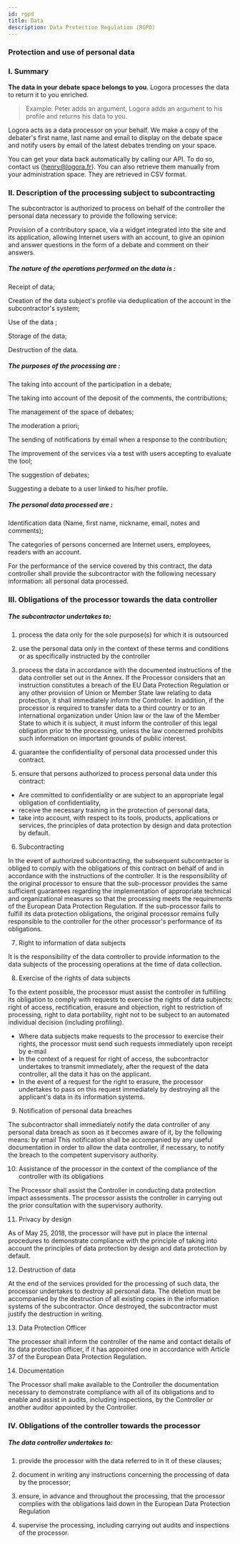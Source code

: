 ```yaml
---
id: rgpd
title: Data
description: Data Protection Regulation (RGPD)
---
```


### Protection and use of personal data

### I. Summary

**The data in your debate space belongs to you**. Logora processes the data to return it to you enriched. 

> Example: Peter adds an argument, Logora adds an argument to his profile and returns his data to you. 

Logora acts as a data processor on your behalf. We make a copy of the debater's first name, last name and email to display on the debate space and notify users by email of the latest debates trending on your space. 

You can get your data back automatically by calling our API. To do so, contact us (henry@logora.fr). 
You can also retrieve them manually from your administration space. They are retrieved in CSV format. 

### II. Description of the processing subject to subcontracting

The subcontractor is authorized to process on behalf of the controller the personal data necessary to provide the following service: 

Provision of a contributory space, via a widget integrated into the site and its application, allowing Internet users with an account, to give an opinion and answer questions in the form of a debate and comment on their answers. 

##### The nature of the operations performed on the data is :

Receipt of data;

Creation of the data subject's profile via deduplication of the account in the subcontractor's system;

Use of the data ;

Storage of the data; 

Destruction of the data. 

##### The purposes of the processing are :

The taking into account of the participation in a debate; 

The taking into account of the deposit of the comments, the contributions;

The management of the space of debates; 

The moderation a priori; 

The sending of notifications by email when a response to the contribution; 

The improvement of the services via a test with users accepting to evaluate the tool; 

The suggestion of debates; 

Suggesting a debate to a user linked to his/her profile. 

##### The personal data processed are :

Identification data (Name, first name, nickname, email, notes and comments); 

The categories of persons concerned are Internet users, employees, readers with an account. 

For the performance of the service covered by this contract, the data controller shall provide the subcontractor with the following necessary information: all personal data processed. 

### III. Obligations of the processor towards the data controller 

##### The subcontractor undertakes to:

1. process the data only for the sole purpose(s) for which it is outsourced 

2. use the personal data only in the context of these terms and conditions or as specifically instructed by the controller

3. process the data in accordance with the documented instructions of the data controller set out in the Annex. If the Processor considers that an instruction constitutes a breach of the EU Data Protection Regulation or any other provision of Union or Member State law relating to data protection, it shall immediately inform the Controller. In addition, if the processor is required to transfer data to a third country or to an international organization under Union law or the law of the Member State to which it is subject, it must inform the controller of this legal obligation prior to the processing, unless the law concerned prohibits such information on important grounds of public interest. 

4. guarantee the confidentiality of personal data processed under this contract. 

5. ensure that persons authorized to process personal data under this contract: 

- Are committed to confidentiality or are subject to an appropriate legal obligation of confidentiality, 
- receive the necessary training in the protection of personal data, 
- take into account, with respect to its tools, products, applications or services, the principles of data protection by design and data protection by default. 

6. Subcontracting 

In the event of authorized subcontracting, the subsequent subcontractor is obliged to comply with the obligations of this contract on behalf of and in accordance with the instructions of the controller. It is the responsibility of the original processor to ensure that the sub-processor provides the same sufficient guarantees regarding the implementation of appropriate technical and organizational measures so that the processing meets the requirements of the European Data Protection Regulation. If the sub-processor fails to fulfill its data protection obligations, the original processor remains fully responsible to the controller for the other processor's performance of its obligations. 

7. Right to information of data subjects 

It is the responsibility of the data controller to provide information to the data subjects of the processing operations at the time of data collection. 

8. Exercise of the rights of data subjects 

To the extent possible, the processor must assist the controller in fulfilling its obligation to comply with requests to exercise the rights of data subjects: right of access, rectification, erasure and objection, right to restriction of processing, right to data portability, right not to be subject to an automated individual decision (including profiling). 

- Where data subjects make requests to the processor to exercise their rights, the processor must send such requests immediately upon receipt by e-mail  
- In the context of a request for right of access, the subcontractor undertakes to transmit immediately, after the request of the data controller, all the data it has on the applicant. 
- In the event of a request for the right to erasure, the processor undertakes to pass on this request immediately by destroying all the applicant's data in its information systems.

9. Notification of personal data breaches 

The subcontractor shall immediately notify the data controller of any personal data breach as soon as it becomes aware of it, by the following means: by email
This notification shall be accompanied by any useful documentation in order to allow the data controller, if necessary, to notify the breach to the competent supervisory authority.

10. Assistance of the processor in the context of the compliance of the controller with its obligations 

The Processor shall assist the Controller in conducting data protection impact assessments. The processor assists the controller in carrying out the prior consultation with the supervisory authority. 

11. Privacy by design 

As of May 25, 2018, the processor will have put in place the internal procedures to demonstrate compliance with the principle of taking into account the principles of data protection by design and data protection by default. 

12. Destruction of data 

At the end of the services provided for the processing of such data, the processor undertakes to destroy all personal data. The deletion must be accompanied by the destruction of all existing copies in the information systems of the subcontractor. Once destroyed, the subcontractor must justify the destruction in writing. 

13. Data Protection Officer 

The processor shall inform the controller of the name and contact details of its data protection officer, if it has appointed one in accordance with Article 37 of the European Data Protection Regulation. 

14. Documentation 

The Processor shall make available to the Controller the documentation necessary to demonstrate compliance with all of its obligations and to enable and assist in audits, including inspections, by the Controller or another auditor appointed by the Controller. 

### IV. Obligations of the controller towards the processor 

##### The data controller undertakes to:

1. provide the processor with the data referred to in It of these clauses; 

2. document in writing any instructions concerning the processing of data by the processor; 

3. ensure, in advance and throughout the processing, that the processor complies with the obligations laid down in the European Data Protection Regulation 

4. supervise the processing, including carrying out audits and inspections of the processor.  
